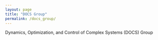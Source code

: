 ```yaml
---
layout: page
title: "DOCS Group"
permalink: /docs_group/
---
```


Dynamics, Optimization, and Control of Complex Systems (DOCS) Group
